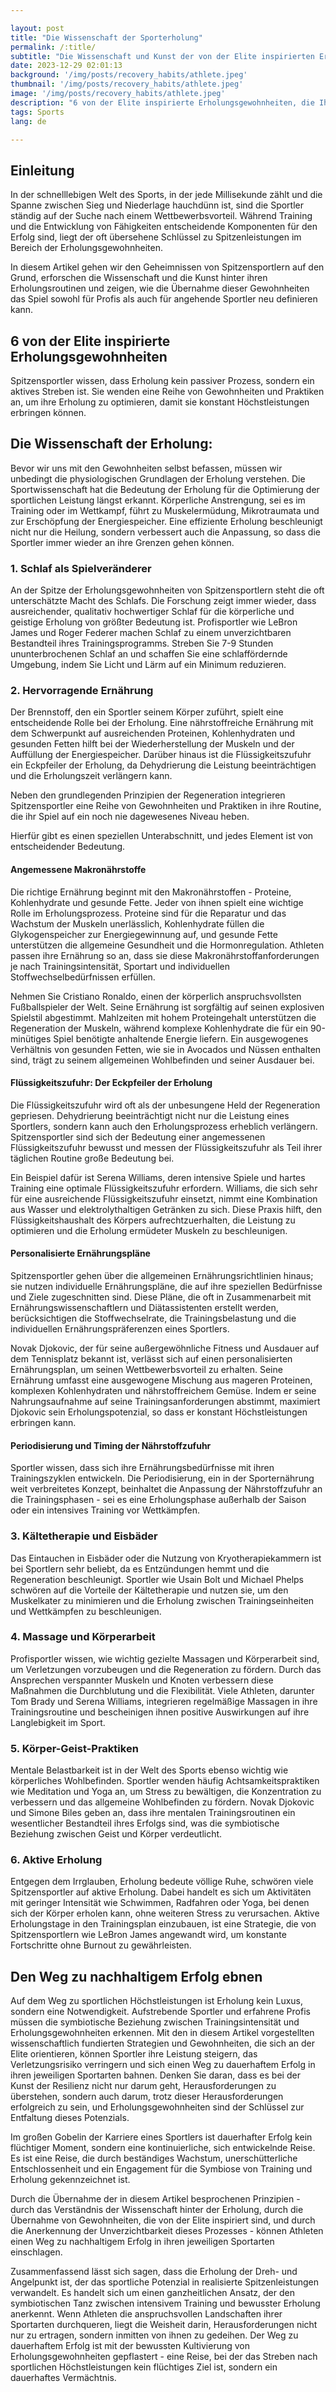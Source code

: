 ```yaml
---

layout: post 
title: "Die Wissenschaft der Sporterholung"
permalink: /:title/ 
subtitle: "Die Wissenschaft und Kunst der von der Elite inspirierten Erholungsgewohnheiten"
date: 2023-12-29 02:01:13 
background: '/img/posts/recovery_habits/athlete.jpeg'
thumbnail: '/img/posts/recovery_habits/athlete.jpeg'
image: '/img/posts/recovery_habits/athlete.jpeg'
description: "6 von der Elite inspirierte Erholungsgewohnheiten, die Ihr Spiel auf die nächste Stufe heben"
tags: Sports
lang: de

---
```




## Einleitung

In der schnelllebigen Welt des Sports, in der jede Millisekunde zählt und die Spanne zwischen Sieg und Niederlage hauchdünn ist, sind die Sportler ständig auf der Suche nach einem Wettbewerbsvorteil. Während Training und die Entwicklung von Fähigkeiten entscheidende Komponenten für den Erfolg sind, liegt der oft übersehene Schlüssel zu Spitzenleistungen im Bereich der Erholungsgewohnheiten.

In diesem Artikel gehen wir den Geheimnissen von Spitzensportlern auf den Grund, erforschen die Wissenschaft und die Kunst hinter ihren Erholungsroutinen und zeigen, wie die Übernahme dieser Gewohnheiten das Spiel sowohl für Profis als auch für angehende Sportler neu definieren kann.

## 6 von der Elite inspirierte Erholungsgewohnheiten

Spitzensportler wissen, dass Erholung kein passiver Prozess, sondern ein aktives Streben ist. Sie wenden eine Reihe von Gewohnheiten und Praktiken an, um ihre Erholung zu optimieren, damit sie konstant Höchstleistungen erbringen können.

## Die Wissenschaft der Erholung:

Bevor wir uns mit den Gewohnheiten selbst befassen, müssen wir unbedingt die physiologischen Grundlagen der Erholung verstehen. Die Sportwissenschaft hat die Bedeutung der Erholung für die Optimierung der sportlichen Leistung längst erkannt. Körperliche Anstrengung, sei es im Training oder im Wettkampf, führt zu Muskelermüdung, Mikrotraumata und zur Erschöpfung der Energiespeicher. Eine effiziente Erholung beschleunigt nicht nur die Heilung, sondern verbessert auch die Anpassung, so dass die Sportler immer wieder an ihre Grenzen gehen können.

### 1. Schlaf als Spielveränderer

An der Spitze der Erholungsgewohnheiten von Spitzensportlern steht die oft unterschätzte Macht des Schlafs. Die Forschung zeigt immer wieder, dass ausreichender, qualitativ hochwertiger Schlaf für die körperliche und geistige Erholung von größter Bedeutung ist. Profisportler wie LeBron James und Roger Federer machen Schlaf zu einem unverzichtbaren Bestandteil ihres Trainingsprogramms. Streben Sie 7-9 Stunden ununterbrochenen Schlaf an und schaffen Sie eine schlaffördernde Umgebung, indem Sie Licht und Lärm auf ein Minimum reduzieren.

### 2. Hervorragende Ernährung

Der Brennstoff, den ein Sportler seinem Körper zuführt, spielt eine entscheidende Rolle bei der Erholung. Eine nährstoffreiche Ernährung mit dem Schwerpunkt auf ausreichenden Proteinen, Kohlenhydraten und gesunden Fetten hilft bei der Wiederherstellung der Muskeln und der Auffüllung der Energiespeicher. Darüber hinaus ist die Flüssigkeitszufuhr ein Eckpfeiler der Erholung, da Dehydrierung die Leistung beeinträchtigen und die Erholungszeit verlängern kann.

Neben den grundlegenden Prinzipien der Regeneration integrieren Spitzensportler eine Reihe von Gewohnheiten und Praktiken in ihre Routine, die ihr Spiel auf ein noch nie dagewesenes Niveau heben.

Hierfür gibt es einen speziellen Unterabschnitt, und jedes Element ist von entscheidender Bedeutung.

#### Angemessene Makronährstoffe

Die richtige Ernährung beginnt mit den Makronährstoffen - Proteine, Kohlenhydrate und gesunde Fette. Jeder von ihnen spielt eine wichtige Rolle im Erholungsprozess. Proteine sind für die Reparatur und das Wachstum der Muskeln unerlässlich, Kohlenhydrate füllen die Glykogenspeicher zur Energiegewinnung auf, und gesunde Fette unterstützen die allgemeine Gesundheit und die Hormonregulation. Athleten passen ihre Ernährung so an, dass sie diese Makronährstoffanforderungen je nach Trainingsintensität, Sportart und individuellen Stoffwechselbedürfnissen erfüllen.

Nehmen Sie Cristiano Ronaldo, einen der körperlich anspruchsvollsten Fußballspieler der Welt. Seine Ernährung ist sorgfältig auf seinen explosiven Spielstil abgestimmt. Mahlzeiten mit hohem Proteingehalt unterstützen die Regeneration der Muskeln, während komplexe Kohlenhydrate die für ein 90-minütiges Spiel benötigte anhaltende Energie liefern. Ein ausgewogenes Verhältnis von gesunden Fetten, wie sie in Avocados und Nüssen enthalten sind, trägt zu seinem allgemeinen Wohlbefinden und seiner Ausdauer bei.

#### Flüssigkeitszufuhr: Der Eckpfeiler der Erholung

Die Flüssigkeitszufuhr wird oft als der unbesungene Held der Regeneration gepriesen. Dehydrierung beeinträchtigt nicht nur die Leistung eines Sportlers, sondern kann auch den Erholungsprozess erheblich verlängern. Spitzensportler sind sich der Bedeutung einer angemessenen Flüssigkeitszufuhr bewusst und messen der Flüssigkeitszufuhr als Teil ihrer täglichen Routine große Bedeutung bei.

Ein Beispiel dafür ist Serena Williams, deren intensive Spiele und hartes Training eine optimale Flüssigkeitszufuhr erfordern. Williams, die sich sehr für eine ausreichende Flüssigkeitszufuhr einsetzt, nimmt eine Kombination aus Wasser und elektrolythaltigen Getränken zu sich. Diese Praxis hilft, den Flüssigkeitshaushalt des Körpers aufrechtzuerhalten, die Leistung zu optimieren und die Erholung ermüdeter Muskeln zu beschleunigen.

#### Personalisierte Ernährungspläne

Spitzensportler gehen über die allgemeinen Ernährungsrichtlinien hinaus; sie nutzen individuelle Ernährungspläne, die auf ihre speziellen Bedürfnisse und Ziele zugeschnitten sind. Diese Pläne, die oft in Zusammenarbeit mit Ernährungswissenschaftlern und Diätassistenten erstellt werden, berücksichtigen die Stoffwechselrate, die Trainingsbelastung und die individuellen Ernährungspräferenzen eines Sportlers.

Novak Djokovic, der für seine außergewöhnliche Fitness und Ausdauer auf dem Tennisplatz bekannt ist, verlässt sich auf einen personalisierten Ernährungsplan, um seinen Wettbewerbsvorteil zu erhalten. Seine Ernährung umfasst eine ausgewogene Mischung aus mageren Proteinen, komplexen Kohlenhydraten und nährstoffreichem Gemüse. Indem er seine Nahrungsaufnahme auf seine Trainingsanforderungen abstimmt, maximiert Djokovic sein Erholungspotenzial, so dass er konstant Höchstleistungen erbringen kann.

#### Periodisierung und Timing der Nährstoffzufuhr

Sportler wissen, dass sich ihre Ernährungsbedürfnisse mit ihren Trainingszyklen entwickeln. Die Periodisierung, ein in der Sporternährung weit verbreitetes Konzept, beinhaltet die Anpassung der Nährstoffzufuhr an die Trainingsphasen - sei es eine Erholungsphase außerhalb der Saison oder ein intensives Training vor Wettkämpfen.

### 3. Kältetherapie und Eisbäder

Das Eintauchen in Eisbäder oder die Nutzung von Kryotherapiekammern ist bei Sportlern sehr beliebt, da es Entzündungen hemmt und die Regeneration beschleunigt. Sportler wie Usain Bolt und Michael Phelps schwören auf die Vorteile der Kältetherapie und nutzen sie, um den Muskelkater zu minimieren und die Erholung zwischen Trainingseinheiten und Wettkämpfen zu beschleunigen.

### 4. Massage und Körperarbeit

Profisportler wissen, wie wichtig gezielte Massagen und Körperarbeit sind, um Verletzungen vorzubeugen und die Regeneration zu fördern. Durch das Ansprechen verspannter Muskeln und Knoten verbessern diese Maßnahmen die Durchblutung und die Flexibilität. Viele Athleten, darunter Tom Brady und Serena Williams, integrieren regelmäßige Massagen in ihre Trainingsroutine und bescheinigen ihnen positive Auswirkungen auf ihre Langlebigkeit im Sport.

### 5. Körper-Geist-Praktiken

Mentale Belastbarkeit ist in der Welt des Sports ebenso wichtig wie körperliches Wohlbefinden. Sportler wenden häufig Achtsamkeitspraktiken wie Meditation und Yoga an, um Stress zu bewältigen, die Konzentration zu verbessern und das allgemeine Wohlbefinden zu fördern. Novak Djokovic und Simone Biles geben an, dass ihre mentalen Trainingsroutinen ein wesentlicher Bestandteil ihres Erfolgs sind, was die symbiotische Beziehung zwischen Geist und Körper verdeutlicht.

### 6. Aktive Erholung

Entgegen dem Irrglauben, Erholung bedeute völlige Ruhe, schwören viele Spitzensportler auf aktive Erholung. Dabei handelt es sich um Aktivitäten mit geringer Intensität wie Schwimmen, Radfahren oder Yoga, bei denen sich der Körper erholen kann, ohne weiteren Stress zu verursachen. Aktive Erholungstage in den Trainingsplan einzubauen, ist eine Strategie, die von Spitzensportlern wie LeBron James angewandt wird, um konstante Fortschritte ohne Burnout zu gewährleisten.

## Den Weg zu nachhaltigem Erfolg ebnen

Auf dem Weg zu sportlichen Höchstleistungen ist Erholung kein Luxus, sondern eine Notwendigkeit. Aufstrebende Sportler und erfahrene Profis müssen die symbiotische Beziehung zwischen Trainingsintensität und Erholungsgewohnheiten erkennen. Mit den in diesem Artikel vorgestellten wissenschaftlich fundierten Strategien und Gewohnheiten, die sich an der Elite orientieren, können Sportler ihre Leistung steigern, das Verletzungsrisiko verringern und sich einen Weg zu dauerhaftem Erfolg in ihren jeweiligen Sportarten bahnen. Denken Sie daran, dass es bei der Kunst der Resilienz nicht nur darum geht, Herausforderungen zu überstehen, sondern auch darum, trotz dieser Herausforderungen erfolgreich zu sein, und Erholungsgewohnheiten sind der Schlüssel zur Entfaltung dieses Potenzials.

Im großen Gobelin der Karriere eines Sportlers ist dauerhafter Erfolg kein flüchtiger Moment, sondern eine kontinuierliche, sich entwickelnde Reise. Es ist eine Reise, die durch beständiges Wachstum, unerschütterliche Entschlossenheit und ein Engagement für die Symbiose von Training und Erholung gekennzeichnet ist.

Durch die Übernahme der in diesem Artikel besprochenen Prinzipien - durch das Verständnis der Wissenschaft hinter der Erholung, durch die Übernahme von Gewohnheiten, die von der Elite inspiriert sind, und durch die Anerkennung der Unverzichtbarkeit dieses Prozesses - können Athleten einen Weg zu nachhaltigem Erfolg in ihren jeweiligen Sportarten einschlagen.

Zusammenfassend lässt sich sagen, dass die Erholung der Dreh- und Angelpunkt ist, der das sportliche Potenzial in realisierte Spitzenleistungen verwandelt. Es handelt sich um einen ganzheitlichen Ansatz, der den symbiotischen Tanz zwischen intensivem Training und bewusster Erholung anerkennt. Wenn Athleten die anspruchsvollen Landschaften ihrer Sportarten durchqueren, liegt die Weisheit darin, Herausforderungen nicht nur zu ertragen, sondern inmitten von ihnen zu gedeihen. Der Weg zu dauerhaftem Erfolg ist mit der bewussten Kultivierung von Erholungsgewohnheiten gepflastert - eine Reise, bei der das Streben nach sportlichen Höchstleistungen kein flüchtiges Ziel ist, sondern ein dauerhaftes Vermächtnis.